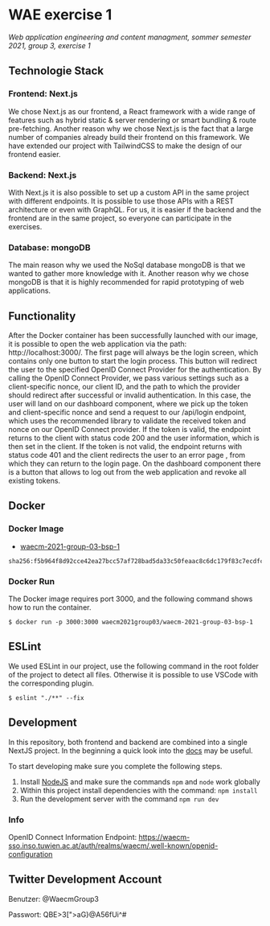 # WAE exercise 1
*Web application engineering and content managment, sommer semester 2021, group 3, exercise 1*

## Technologie Stack

### Frontend: Next.js
We chose Next.js as our frontend, a React framework with a wide range of features such as hybrid static & server rendering or smart bundling & route pre-fetching. Another reason why we chose Next.js is the fact that a large number of companies already build their frontend on this framework. We have extended our project with TailwindCSS to make the design of our frontend easier.

### Backend: Next.js
With Next.js it is also possible to set up a custom API in the same project with different endpoints. It is possible to use those APIs with a REST architecture or even with GraphQL. For us, it is easier if the backend and the frontend are in the same project, so everyone can participate in the exercises.

### Database: mongoDB
The main reason why we used the NoSql database mongoDB is that we wanted to gather more knowledge with it. Another reason why we chose mongoDB is that it is highly recommended for rapid prototyping of web applications.

## Functionality
After the Docker container has been successfully launched with our image, it is possible to open the web application via the path: http://localhost:3000/. The first page will always be the login screen, which contains only one button to start the login process. This button will redirect the user to the specified OpenID Connect Provider for the authentication. By calling the OpenID Connect Provider, we pass various settings such as a client-specific nonce, our client ID, and the path to which the provider should redirect after successful or invalid authentication. In this case, the user will land on our dashboard component, where we pick up the token and client-specific nonce and send a request to our /api/login endpoint, which uses the recommended library to validate the received token and nonce on our OpenID Connect provider. If the token is valid, the endpoint returns to the client with status code 200 and the user information, which is then set in the client. If the token is not valid, the endpoint returns with status code 401 and the client redirects the user to an error page , from which they can return to the login page. On the dashboard component there is a button that allows to log out from the web application and revoke all existing tokens. 

## Docker

### Docker Image 
* [waecm-2021-group-03-bsp-1](https://hub.docker.com/r/waecm2021group03/waecm-2021-group-03-bsp-1)


```
sha256:f5b964f8d92cce42ea27bcc57af728bad5da33c50feaac8c6dc179f83c7ecdfc
```

### Docker Run
The Docker image requires port 3000, and the following command shows how to run the container.

```
$ docker run -p 3000:3000 waecm2021group03/waecm-2021-group-03-bsp-1
```

## ESLint 
We used ESLint in our project, use the following command in the root folder of the project to detect all files. Otherwise it is possible to use VSCode with the corresponding plugin.

```
$ eslint "./**" --fix
```

## Development

In this repository, both frontend and backend are combined into a single NextJS project. In the beginning a quick look into the [docs](https://nextjs.org) may be useful.

To start developing make sure you complete the following steps.

1. Install [NodeJS](https://nodejs.org/) and make sure the commands `npm` and `node` work globally
2. Within this project install dependencies with the command: `npm install`
3. Run the development server with the command `npm run dev`


### Info
OpenID Connect Information Endpoint: https://waecm-sso.inso.tuwien.ac.at/auth/realms/waecm/.well-known/openid-configuration

## Twitter Development Account
Benutzer: @WaecmGroup3

Passwort: QBE>3[">aG}@A56fUi^#
